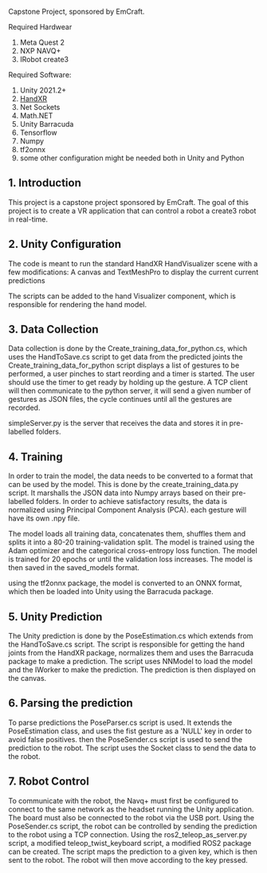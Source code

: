 Capstone Project, sponsored by EmCraft.

Required Hardwear
1. Meta Quest 2
2. NXP NAVQ+
3. IRobot create3

Required Software:
1. Unity 2021.2+
2. <a href='https://docs.unity3d.com/Packages/com.unity.xr.hands@1.1/manual/index.html'>HandXR</a>
3. <a herf='https://learn.microsoft.com/en-us/dotnet/api/system.net.sockets.socket?view=net-7.0'>Net Sockets</a>
4. <a herf='https://numerics.mathdotnet.com/'>Math.NET</a>
5. <a herf='https://github.com/Unity-Technologies/barracuda-release'>Unity Barracuda</a>
6. <a herf='https://www.tensorflow.org/api_docs/python/tf/keras'>Tensorflow</a>
7. <a herf='https://numpy.org/'>Numpy</a>
8. <a herf='https://github.com/onnx/tensorflow-onnx'>tf2onnx</a>
9. some other configuration might be needed both in Unity and Python

## 1. Introduction
This project is a capstone project sponsored by EmCraft. The goal of this project is to create a VR application that can control a robot a create3 robot in real-time. 

## 2. Unity Configuration
The code is meant to run the standard HandXR HandVisualizer scene with a few modifications: A canvas and TextMeshPro to display the current current predictions

The scripts can be added to the hand Visualizer component, which is responsible for rendering the hand model. 

## 3. Data Collection
Data collection is done by the Create_training_data_for_python.cs, which uses the HandToSave.cs script to get data from the predicted joints the Create_training_data_for_python script displays a list of gestures to be performed, a user pinches to start reording and a timer is started. The user should use the timer to get ready by holding up the gesture. A TCP client will then communicate to the python server, it will send a given number of gestures as JSON files, the cycle continues until all the gestures are recorded.

simpleServer.py is the server that receives the data and stores it in pre-labelled folders.

## 4. Training
In order to train the model, the data needs to be converted to a format that can be used by the model. This is done by the create_training_data.py script. It marshalls the JSON data into Numpy arrays based on their pre-labelled folders. In order to achieve satisfactory results, the data is normalized using Principal Component Analysis (PCA). each gesture will have its own .npy file.

The model loads all training data, concatenates them, shuffles them and splits it into a 80-20 training-validation split. The model is trained using the Adam optimizer and the categorical cross-entropy loss function. The model is trained for 20 epochs or until the validation loss increases. The model is then saved in the saved_models format.

using the tf2onnx package, the model is converted to an ONNX format, which then be loaded into Unity using the Barracuda package.

## 5. Unity Prediction

The Unity prediction is done by the PoseEstimation.cs which extends from the HandToSave.cs script. The script is responsible for getting the hand joints from the HandXR package, normalizes them and uses the Barracuda package to make a prediction. The script uses NNModel to load the model and the IWorker to make the prediction. The prediction is then displayed on the canvas.

## 6. Parsing the prediction

To parse predictions the PoseParser.cs script is used. It extends the PoseEstimation class, and uses the fist gesture as a 'NULL' key in order to avoid false positives. then the PoseSender.cs script is used to send the prediction to the robot. The script uses the Socket class to send the data to the robot. 

## 7. Robot Control

To communicate with the robot, the Navq+ must first be configured to connect to the same network as the headset running the Unity application. The board must also be connected to the robot via the USB port. Using the PoseSender.cs script, the robot can be controlled by sending the prediction to the robot using a TCP connection. Using the ros2_teleop_as_server.py script, a modified <a herf='https://github.com/ros2/teleop_twist_keyboard'>teleop_twist_keyboard</a> script, a modified ROS2 package can be created. The script maps the prediction to a given key, which is then sent to the robot. The robot will then move according to the key pressed.
